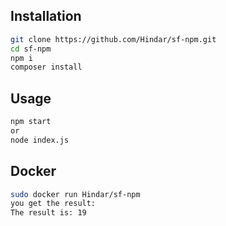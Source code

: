 ## Installation
```sh
git clone https://github.com/Hindar/sf-npm.git
cd sf-npm
npm i
composer install
```
## Usage

```sh
npm start
or
node index.js
```
## Docker

```sh
sudo docker run Hindar/sf-npm
you get the result:
The result is: 19
```

